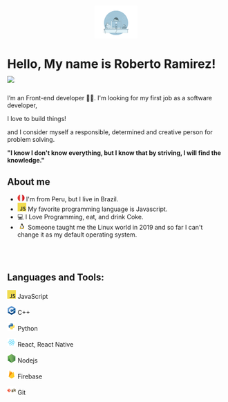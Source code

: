 <p align="center">
<img width="20%" src="./Pictures/wasting_time.gif" />
</p>


# Hello, My name is Roberto Ramirez! <img src="https://media.giphy.com/media/hvRJCLFzcasrR4ia7z/giphy.gif" width="25px">

<p>I’m an Front-end developer 🧑‍💻. 
I'm looking for my first job as a software developer, <p/>
<p>I love to build things!<p/>
<p>and I consider myself a responsible, determined and creative person for problem solving. <p/>

**"I know I don't know everything, but I know that by striving, I will find the knowledge."**

## About me

* <img width="16" src="./Pictures/peru-pn.png" alt="Peru" /> I'm from Peru, but I live in Brazil.
* <img height="20" src="https://raw.githubusercontent.com/github/explore/80688e429a7d4ef2fca1e82350fe8e3517d3494d/topics/javascript/javascript.png"> My favorite programming language is Javascript.
* 💻 I Love Programming, eat, and drink Coke.
* <img width="20" src="./Pictures/linux-ico.png" alt="linux"/> Someone taught me the Linux world in 2019 and so far I can't change it as my default operating system.

<br>
<br>

## Languages and Tools: 

<p><img height="20" src="https://raw.githubusercontent.com/github/explore/80688e429a7d4ef2fca1e82350fe8e3517d3494d/topics/javascript/javascript.png"> JavaScript<p/>
<p><img height="20" src="https://raw.githubusercontent.com/github/explore/80688e429a7d4ef2fca1e82350fe8e3517d3494d/topics/cpp/cpp.png"> C++ <p/>
<p><img height="20" src="https://raw.githubusercontent.com/github/explore/80688e429a7d4ef2fca1e82350fe8e3517d3494d/topics/python/python.png"> Python <p/>
<p><img height="20" src="https://raw.githubusercontent.com/github/explore/80688e429a7d4ef2fca1e82350fe8e3517d3494d/topics/react/react.png"> React, React Native<p/>
<p><img height="20" src="https://raw.githubusercontent.com/github/explore/80688e429a7d4ef2fca1e82350fe8e3517d3494d/topics/nodejs/nodejs.png"> Nodejs <p/>
<p><img height="20" src="https://raw.githubusercontent.com/github/explore/80688e429a7d4ef2fca1e82350fe8e3517d3494d/topics/firebase/firebase.png"> Firebase <p/>
<p><img height="20" src="https://raw.githubusercontent.com/github/explore/80688e429a7d4ef2fca1e82350fe8e3517d3494d/topics/git/git.png"> Git <p/>




